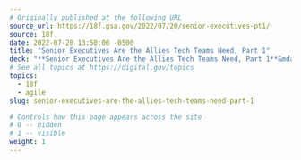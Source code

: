 ```yaml
---
# Originally published at the following URL
source_url: https://18f.gsa.gov/2022/07/20/senior-executives-pt1/
source: 18f
date: 2022-07-20 13:50:00 -0500
title: "Senior Executives Are the Allies Tech Teams Need, Part 1"
deck: "**Senior Executives Are the Allies Tech Teams Need, Part 1**&mdash;Successfully delivering software in government requires people to work differently. Without clear answers for how to do this, well-intentioned executives and teams default to existing processes that risk undermining their own success. This is part one in a series on how to evolve that relationship."
# See all topics at https://digital.gov/topics
topics:
  - 18f
  - agile
slug: senior-executives-are-the-allies-tech-teams-need-part-1

# Controls how this page appears across the site
# 0 -- hidden
# 1 -- visible
weight: 1
---
```

